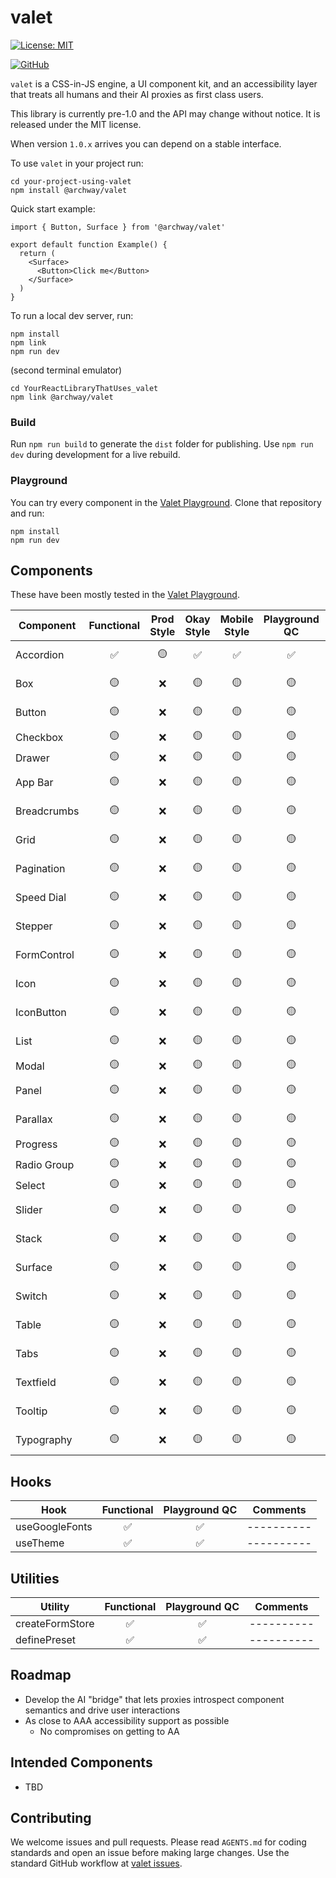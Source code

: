 # valet

[![License: MIT](https://img.shields.io/badge/License-MIT-yellow.svg)](https://opensource.org/licenses/MIT)

[![GitHub](https://img.shields.io/badge/GitHub-valet-181717?logo=github&logoColor=white)](https://github.com/off-court-creations/valet)

`valet` is a CSS-in-JS engine, a UI component kit, and an accessibility layer that treats all humans and their AI proxies as first class users.

This library is currently pre-1.0 and the API may change without notice. It is released under the MIT license.

When version `1.0.x` arrives you can depend on a stable interface.


To use `valet` in your project run:

```shell
cd your-project-using-valet
npm install @archway/valet
```

Quick start example:

```tsx
import { Button, Surface } from '@archway/valet'

export default function Example() {
  return (
    <Surface>
      <Button>Click me</Button>
    </Surface>
  )
}
```

To run a local dev server, run:

```shell
npm install
npm link
npm run dev
```

(second terminal emulator)

```shell
cd YourReactLibraryThatUses_valet
npm link @archway/valet
```

### Build

Run `npm run build` to generate the `dist` folder for publishing. Use `npm run dev` during development for a live rebuild.

### Playground

You can try every component in the [Valet Playground](https://github.com/off-court-creations/valet-playground). Clone that repository and run:

```shell
npm install
npm run dev
```

## Components

These have been mostly tested in the [Valet Playground](https://github.com/off-court-creations/valet-playground).

| Component          | Functional | Prod Style | Okay Style | Mobile Style | Playground QC | Comments                         |
|--------------------|:---------:|:-----------:|:----------:|:------------:|:-------------:|----------------------------------|
| Accordion          | ✅        | 🟡          | ✅         | ✅           | ✅            | ----------                       |
| Box                | 🟡        | ❌          | 🟡         | 🟡           | 🟡            | ----------                       |
| Button             | 🟡        | ❌          | 🟡         | 🟡           | 🟡            | ----------                       |
| Checkbox           | 🟡        | ❌          | 🟡         | 🟡           | 🟡            | styling                          |
| Drawer             | 🟡        | ❌          | 🟡         | 🟡           | 🟡            | WIP                              |
| App Bar            | 🟡        | ❌          | 🟡         | 🟡           | 🟡            | ----------                       |
| Breadcrumbs        | 🟡        | ❌          | 🟡         | 🟡           | 🟡            | ----------                       |
| Grid               | 🟡        | ❌          | 🟡         | 🟡           | 🟡            | ----------                       |
| Pagination         | 🟡        | ❌          | 🟡         | 🟡           | 🟡            | ----------                       |
| Speed Dial         | 🟡        | ❌          | 🟡         | 🟡           | 🟡            | ----------                       |
| Stepper            | 🟡        | ❌          | 🟡         | 🟡           | 🟡            | ----------                       |
| FormControl        | 🟡        | ❌          | 🟡         | 🟡           | 🟡            | ----------                       |
| Icon               | 🟡        | ❌          | 🟡         | 🟡           | 🟡            | ----------                       |
| IconButton         | 🟡        | ❌          | 🟡         | 🟡           | 🟡            | ----------                       |
| List               | 🟡        | ❌          | 🟡         | 🟡           | 🟡            | ----------                       |
| Modal              | 🟡        | ❌          | 🟡         | 🟡           | 🟡            | styling                          |
| Panel              | 🟡        | ❌          | 🟡         | 🟡           | 🟡            | ----------                       |
| Parallax           | 🟡        | ❌          | 🟡         | 🟡           | 🟡            | ----------                       |
| Progress           | 🟡        | ❌          | 🟡         | 🟡           | 🟡            | styling                          |
| Radio Group        | 🟡        | ❌          | 🟡         | 🟡           | 🟡            | styling                          |
| Select             | 🟡        | ❌          | 🟡         | 🟡           | 🟡            | styling                          |
| Slider             | 🟡        | ❌          | 🟡         | 🟡           | 🟡            | ----------                       |
| Stack              | 🟡        | ❌          | 🟡         | 🟡           | 🟡            | ----------                       |
| Surface            | 🟡        | ❌          | 🟡         | 🟡           | 🟡            | ----------                       |
| Switch             | 🟡        | ❌          | 🟡         | 🟡           | 🟡            | ----------                       |
| Table              | 🟡        | ❌          | 🟡         | 🟡           | 🟡            | ----------                       |
| Tabs               | 🟡        | ❌          | 🟡         | 🟡           | 🟡            | ----------                       |
| Textfield          | 🟡        | ❌          | 🟡         | 🟡           | 🟡            | ----------                       |
| Tooltip            | 🟡        | ❌          | 🟡         | 🟡           | 🟡            | ----------                       |
| Typography         | 🟡        | ❌          | 🟡         | 🟡           | 🟡            | ----------                       |


## Hooks

| Hook               | Functional | Playground QC   | Comments |
|--------------------|:---------:|:---------------:|----------|
| useGoogleFonts     | ✅        | ✅             |----------|
| useTheme           | ✅        | ✅             |----------|

## Utilities

| Utility            | Functional | Playground QC   | Comments |
|--------------------|:---------:|:---------------:|----------|
| createFormStore    | ✅        | ✅             |----------|
| definePreset       | ✅        | ✅             |----------|

## Roadmap

- Develop the AI "bridge" that lets proxies introspect component semantics and drive user interactions
- As close to AAA accessibility support as possible
  - No compromises on getting to AA

## Intended Components

- TBD

## Contributing

We welcome issues and pull requests. Please read `AGENTS.md` for coding standards and open an issue before making large changes. Use the standard GitHub workflow at [valet issues](https://github.com/off-court-creations/valet/issues).
